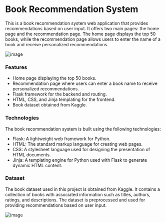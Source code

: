 # Book Recommendation System

This is a book recommendation system web application that provides recommendations based on user input. It offers two main pages: the home page and the recommendation page. The home page displays the top 50 books, while the recommendation page allows users to enter the name of a book and receive personalized recommendations.

![image](https://github.com/shubhamrane29/book_recommendation_system/assets/102586176/2ba1a867-8951-4be2-8e3a-e0ce336c3414)

### Features
- Home page displaying the top 50 books.
- Recommendation page where users can enter a book name to receive personalized recommendations.
- Flask framework for the backend and routing.
- HTML, CSS, and Jinja templating for the frontend.
- Book dataset obtained from Kaggle.

### Technologies
The book recommendation system is built using the following technologies:

- Flask: A lightweight web framework for Python.
- HTML: The standard markup language for creating web pages.
- CSS: A stylesheet language used for designing the presentation of HTML documents.
- Jinja: A templating engine for Python used with Flask to generate dynamic HTML content.

### Dataset
The book dataset used in this project is obtained from Kaggle. It contains a collection of books with associated information such as titles, authors, ratings, and descriptions. The dataset is preprocessed and used for providing recommendations based on user input.

![image](https://github.com/shubhamrane29/book_recommendation_system/assets/102586176/6537994b-ba8d-4014-b670-988663633a1a)

